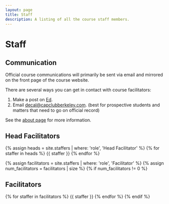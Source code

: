 ```yaml
---
layout: page
title: Staff
description: A listing of all the course staff members.
---
```


# Staff

## Communication
Official course communications will primarily be sent via email and mirrored on the front page of the course website.

There are several ways you can get in contact with course facilitators:
1. Make a post on [Ed](https://edstem.org/us/courses/).
3. Email [decal@capclubberkeley.com](mailto:decal@capclubberkeley.com). (best for prospective students and matters that need to go on official record)

See the [about page](/about) for more information.

## Head Facilitators

{% assign heads = site.staffers | where: 'role', 'Head Facilitator' %}
{% for staffer in heads %}
{{ staffer }}
{% endfor %}

{% assign facilitators = site.staffers | where: 'role', 'Facilitator' %}
{% assign num_facilitators = facilitators | size %}
{% if num_facilitators != 0 %}

## Facilitators

{% for staffer in facilitators %}
{{ staffer }}
{% endfor %}
{% endif %}
